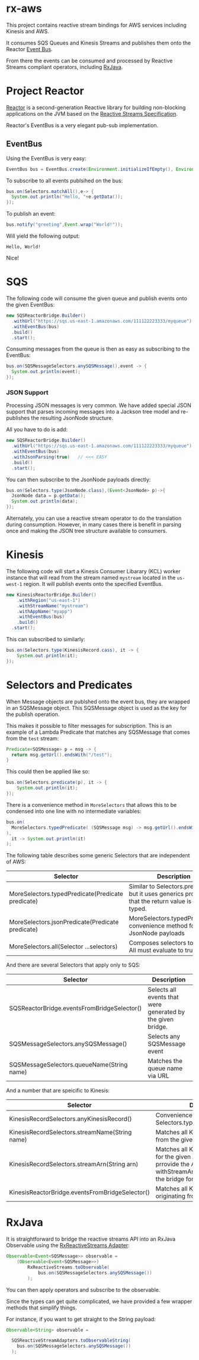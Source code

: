 # rx-aws

This project contains reactive stream bindings for AWS services including Kinesis and AWS.  

It consumes SQS Queues and Kinesis Streams and publishes them onto
the Reactor [Event Bus](https://projectreactor.io/ext/docs/reference/#bus-publish-subscribe).  

From there the events can be consumed and processed by Reactive Streams compliant operators, including [RxJava](https://github.com/ReactiveX/RxJava/wiki).


# Project Reactor 

[Reactor](https://projectreactor.io/) is a second-generation Reactive library for building non-blocking applications on
the JVM based on the [Reactive Streams Specification](https://github.com/reactive-streams/reactive-streams-jvm/blob/master/README.md).

Reactor's EventBus is a very elegant pub-sub implementation.

## EventBus

Using the EventBus is very easy:

```java
EventBus bus = EventBus.create(Environment.initializeIfEmpty(), Environment.THREAD_POOL);
```

To subscribe to all events publsihed on the bus:

```java
bus.on(Selectors.matchAll(),e-> {
  System.out.println("Hello, "+e.getData());
});
````

To publish an event:

```java
bus.notify("greeting",Event.wrap("World!"));
```

Will yield the following output:
```
Hello, World!
```

Nice!

# SQS

The following code will consume the given queue and publish events onto the given EventBus:

```java
new SQSReactorBridge.Builder()
  .withUrl("https://sqs.us-east-1.amazonaws.com/111122223333/myqueue")
  .withEventBus(bus)
  .build()
  .start();
```

Consuming messages from the queue is then as easy as subscribing to the EventBus:

```java
bus.on(SQSMessageSelectors.anySQSMessage(),event -> {
  System.out.println(event);
});
```



### JSON Support

Processing JSON messages is very common.  We have added special JSON support that parses incoming messages into a Jackson tree model and re-publishes
the resulting JsonNode structure.

All you have to do is add:

```java
new SQSReactorBridge.Builder()
  .withUrl("https://sqs.us-east-1.amazonaws.com/111122223333/myqueue")
  .withEventBus(bus)
  .withJsonParsing(true)   // <<< EASY
  .build()
  .start();
```

You can then subscribe to the JsonNode payloads directly:

```java
bus.on(Selectors.type(JsonNode.class),(Event<JsonNode> p)->{
  JsonNode data = p.getData();
  System.out.println(data);
});
```

Alternately, you can use a reactive stream operator to do the translation during consumption.  However, in many cases there is benefit in parsing once and making 
the JSON tree structure available to consumers.

# Kinesis

The following code will start a Kinesis Consumer Libarary (KCL) worker instance that will read 
from the stream named ```mystream``` located in the ```us-west-1``` region.  It will publish events
onto the specified EventBus.

```java
new KinesisReactorBridge.Builder()
	.withRegion("us-east-1")
	.withStreamName("mystream")
	.withAppName("myapp")
	.withEventBus(bus)
	.build()
  .start();
```
This can subscribed to similarly:

```java
bus.on(Selectors.type(KinesisRecord.cass), it -> {
    System.out.println(it);
});
```

# Selectors and Predicates

When Message objects are publshed onto the event bus, they are wrapped in an SQSMessage object.  This SQSMessage object is used as the key for the
publish operation.

This makes it possible to filter messages for subscription.  This is an example of a Lambda Predicate that matches any SQSMessage that comes from the ```test``` stream:

```java
Predicate<SQSMessage> p = msg -> {
  return msg.getUrl().endsWith("/test");
}
```

This could then be applied like so:

```java
bus.on(Selectors.predicate(p), it -> {
    System.out.println(it);
});
```

There is a convenience method in ```MoreSelectors``` that allows this to be condensed into one line with no intermediate variables:

```java
bus.on(
  MoreSelectors.typedPredicate( (SQSMessage msg) -> msg.getUrl().endsWith("/test")
), 
  it -> System.out.println(it)
);
```

The following table describes some generic Selectors that are independent of AWS:

|  Selector | Description |
|-----------|-------------|
| MoreSelectors.typedPredicate(Predicate<T> predicate) | Similar to Selectors.predicate(), but it uses generics properly to that the return value is properly typed. |
| MoreSelectors.jsonPredicate(Predicate<JsonNode> predicate)  | MoreSelectors.typedPredicate() convenience method for JsonNode payloads |
| MoreSelectors.all(Selector ...selectors) | Composes selectors together.  All must evaluate to true. |

And there are several Selectors that apply only to SQS:

| Selector | Description |
|----------|-------------|
| SQSReactorBridge.eventsFromBridgeSelector() | Selects all events that were generated by the given bridge.  |
| SQSMessageSelectors.anySQSMessage() | Selects any SQSMessage event |
| SQSMessageSelectors.queueName(String name) | Matches the queue name via URL |


And a number that are speicific to Kinesis:

| Selector | Description |
|----------| ----------- |
| KinesisRecordSelectors.anyKinesisRecord() | Convenience for Selectors.type(KinesisRecord.class)|
| KinesisRecordSelectors.streamName(String name) | Matches all KinesisRecord events from the given stream |
| KinesisRecordSelectors.streamArn(String arn) | Matches all KinesisRecord events for the given ARN. You must prrovide the ARN via withStreamArn() when constructing the bridge for this to work.|
| KinesisReactorBridge.eventsFromBridgeSelector() | Matches all KinesisRecord events originating from the given bridge |

# RxJava 

It is straightforward to bridge the reactive streams API into an RxJava Observable using the [RxReactiveStreams Adapter](https://github.com/ReactiveX/RxJavaReactiveStreams):

```java
Observable<Event<SQSMessage>> observable = 
    (Observable<Event<SQSMessage>>) 
        RxReactiveStreams.toObservable( 
            bus.on(SQSMessageSelectors.anySQSMessage())
        );
```
You can then apply operators and subscribe to the observable.

Since the types can get quite complicated, we have provided a few wrapper methods that simplify things. 

For instance, if you want to get straight to the String payload:

```java
Observable<String> observable = 

  SQSReactiveStreamAdapters.toObservableString(
    bus.on(SQSMessageSelectors.anySQSMessage())
  );
```